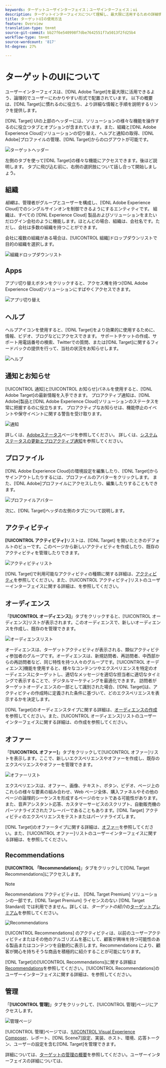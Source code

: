 ```yaml
---
keywords: ターゲットユーザインターフェイス；ユーザインターフェイス；ui
description: ターゲットインターフェイスについて理解し、最大限に活用するための詳細情報へのリンクを見つけてください。
title: ターゲットUIの使用方法
feature: Overview
translation-type: tm+mt
source-git-commit: bb27f6e540998f7dbe7642551f7a5013f2fd25b4
workflow-type: tm+mt
source-wordcount: '817'
ht-degree: 27%

---
```



# ターゲットのUIについて

ユーザーインターフェイスは、[!DNL Adobe Target]を最大限に活用できるよう、論理的でユーザーにわかりやすい形式で配置されています。 以下の概要は、[!DNL Target]に慣れるのに役立ち、より詳細な情報と手順を説明するリンクを提供します。

[!DNL Target] UIの上部のヘッダーには、ソリューションの様々な機能を操作するのに役立つタブとオプションが含まれています。また、組織と[!DNL Adobe Experience Cloud]ソリューションの切り替え、ヘルプと通知の取得、[!DNL Adobe]プロファイルの管理、[!DNL Target]からのログアウトが可能です。

![ターゲットヘッダー](/help/c-intro/assets/target-header.png)

左側のタブを使って[!DNL Target]の様々な機能にアクセスできます。後ほど説明します。 タブに飛び込む前に、右側の選択肢について話し合って開始しましょう。

## 組織

*組織*&#x200B;は、管理者がグループとユーザーを構成し、[!DNL Adobe Experience Cloud]でのシングルサインオンを制御できるようにするエンティティです。 組織は、すべての [!DNL Experience Cloud] 製品およびソリューションをまたいだログイン会社のように機能します。ほとんどの場合、組織は、会社名です。ただし、会社は多数の組織を持つことができます。

会社に複数の組織がある場合は、[!UICONTROL 組織]ドロップダウンリストで目的の組織を選択します。

![組織ドロップダウンリスト](/help/c-intro/assets/organizations.png)

## Apps

アプリ切り替えボタンをクリックすると、アクセス権を持つ[!DNL Adobe Experience Cloud]ソリューションにすばやくアクセスできます。

![アプリ切り替え](/help/c-intro/assets/apps.png)

## ヘルプ

ヘルプアイコンを使用すると、[!DNL Target]をより効果的に使用するために、情報、ビデオ、ブログなどにアクセスできます。 サポートチケットの作成、サポート用電話番号の検索、Twitterでの質問、または[!DNL Target]に関するフィードバックの提供を行って、当社の状況をお知らせします。

![ヘルプ](/help/c-intro/assets/help.png)

## 通知とお知らせ

[!UICONTROL 通知]と[!UICONTROL お知らせ]パネルを使用すると、[!DNL Adobe Target]の最新情報を入手できます。 プロアクティブ通知は、[!DNL Adobe]製品と[!DNL Adobe Experience Cloud]ソリューションのステータスを常に把握するのに役立ちます。 プロアクティブなお知らせは、機能停止のイベントや保守イベントに関する警告を受け取ります。

![ 通知 ](/help/c-intro/assets/notifications.png)

詳しくは、[Adobeステータス](https://status.adobe.com/)ページを参照してください。 詳しくは、[システムステータスの更新とプロアクティブ通知](/help/c-intro/assets/notifications.png)を参照してください。

## プロファイル

[!DNL Adobe Experience Cloud]の環境設定を編集したり、[!DNL Target]からサインアウトしたりするには、プロファイルのアバターをクリックします。 また、[!DNL Adobe]プロファイルにアクセスしたり、編集したりすることもできます。

![プロファイルアバター](/help/c-intro/assets/change-language.png)

次に、[!DNL Target]ヘッダの左側のタブについて説明します。

## アクティビティ

**[!UICONTROL アクティビティ]**&#x200B;リストは、[!DNL Target] を開いたときのデフォルトのビューです。このページから新しいアクティビティを作成したり、既存のアクティビティを管理したりできます。

![アクティビティリスト](/help/c-intro/assets/activities-list.png)

[!DNL Target]で利用可能なアクティビティの種類に関する詳細は、[アクティビティ](/help/c-activities/activities.md)を参照してください。また、[!UICONTROL アクティビティ]リストのユーザーインターフェイスに関する詳細は、を参照してください。

## オーディエンス

「**[!UICONTROL オーディエンス]**」タブをクリックすると、[!UICONTROL オーディエンス]リストが表示されます。このオーディエンスで、新しいオーディエンスを作成し、既存のを管理できます。

![オーディエンスリスト](/help/c-intro/assets/audience-list.png)

オーディエンスは、ターゲットアクティビティが表示される、類似アクティビティ参加者のグループです。オーディエンスは、新規訪問者、再訪問者、中西部からの再訪問者など、同じ特性を持つ人々のグループです。[!UICONTROL オーディエンス]機能を使用すると、様々なコンテンツやエクスペリエンスを特定のオーディエンスにターゲットし、適切なメッセージを適切な担当者に適切なタイミングで表示することで、デジタルマーケティングを最適化できます。 訪問者がターゲットオーディエンスの一部として識別された場合、[!DNL Target]は、アクティビティの作成時に定義された条件に基づいて、どのエクスペリエンスを表示するかを決定します。

[!DNL Target]のオーディエンスタイプに関する詳細は、[オーディエンスの作成](/help/c-target/c-audiences/create-audience.md)を参照してください。また、[!UICONTROL オーディエンス]リストのユーザーインターフェイスに関する詳細は、の作成を参照してください。

## オファー

「**[!UICONTROL オファー]**」タブをクリックして[!UICONTROL オファー]リストを表示します。ここで、新しいエクスペリエンスやオファーを作成し、既存のエクスペリエンスやオファーを管理できます。

![オファーリスト](/help/c-intro/assets/offers.png)

エクスペリエンスは、オファー、画像、テキスト、ボタン、ビデオ、ページ上のこれらの様々な要素の組み合わせ、Web ページ全体、購入ファネルやその他のページの論理的シーケンスを形成するページのセットである可能性があります。また、音声アシスタント応答、カスタマーサービスのスクリプト、自動販売機のパーソナライズされたフレーバーであることもあります。[!DNL Target] アクティビティのエクスペリエンスをテストまたはパーソナライズします。

[!DNL Target]のオファータイプに関する詳細は、[オファー](/help/c-experiences/c-manage-content/manage-content.md)を参照してください。また、[!UICONTROL オファー]リストのユーザーインターフェイスに関する詳細は、を参照してください。

## Recommendations

**[!UICONTROL 「Recommendations]**」タブをクリックして[!DNL Target Recommendations]にアクセスします。

>[!NOTE]
>
>Recommendations アクティビティは、 [!DNL Target Premium] ソリューションの一部です。[!DNL Target Premium] ライセンスのない [!DNL Target Standard] では利用できません。詳しくは、*ターゲットの紹介*&#x200B;の[ターゲットプレミアム](/help/c-intro/intro.md#premium)を参照してください。

![Recommendations](/help/c-intro/assets/recommendations.png)

[!UICONTROL Recommendations] のアクティビティは、以前のユーザーアクティビティまたはその他のアルゴリズムを基にして、顧客が興味を持つ可能性のある製品またはコンテンツを自動的に表示します。Recommendations により、顧客が関心を持ちそうな商品を積極的に紹介することが可能になります。

[!DNL Target]の[!UICONTROL Recommendations]に関する詳細は[Recommendations](/help/c-recommendations/recommendations.md)を参照してください。[!UICONTROL Recommendations]のユーザーインターフェイスに関する詳細は、を参照してください。

## 管理

「**[!UICONTROL 管理]**」タブをクリックして、[!UICONTROL 管理]ページにアクセスします。

![管理ページ](/help/c-intro/assets/administration.png)

[!UICONTROL 管理]ページでは、[!UICONTROL Visual Experience Composer](VEC)、レポート、[!DNL Scene7]設定、実装、ホスト、環境、応答トークン、ユーザーの設定を含む[!DNL Target]を管理できます。

詳細については、[ターゲットの管理の概要](/help/administrating-target/administrating-target.md)を参照してください。ユーザーインターフェイスの詳細については、
